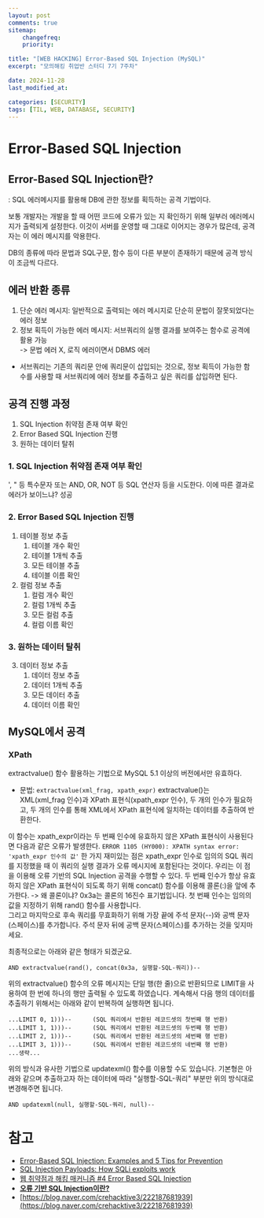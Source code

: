 ```yaml
---
layout: post
comments: true
sitemap:
    changefreq:
    priority:

title: "[WEB HACKING] Error-Based SQL Injection (MySQL)"
excerpt: "모의해킹 취업반 스터디 7기 7주차"

date: 2024-11-28
last_modified_at: 

categories: [SECURITY]
tags: [TIL, WEB, DATABASE, SECURITY]
---
```


# Error-Based SQL Injection
## Error-Based SQL Injection란?
: SQL 에러메시지를 활용해 DB에 관한 정보를 획득하는 공격 기법이다.

보통 개발자는 개발을 할 때 어떤 코드에 오류가 있는 지 확인하기 위해 일부러 에러메시지가 출력되게 설정한다. 이것이 서버를 운영할 때 그대로 이어지는 경우가 많은데, 공격자는 이 에러 메시지를 악용한다.

DB의 종류에 따라 문법과 SQL구문, 함수 등이 다른 부분이 존재하기 때문에 공격 방식이 조금씩 다르다.

## 에러 반환 종류
1. 단순 에러 메시지: 일반적으로 출력되는 에러 메시지로 단순히 문법이 잘못되었다는 에러 정보
2. 정보 획득이 가능한 에러 메시지: 서브쿼리의 실행 결과를 보여주는 함수로 공격에 활용 가능  
-> 문법 에러 X, 로직 에러이면서 DBMS 에러
* 서브쿼리는 기존의 쿼리문 안에 쿼리문이 삽입되는 것으로, 정보 획득이 가능한 함수를 사용할 때 서브쿼리에 에러 정보를 추출하고 싶은 쿼리를 삽입하면 된다.

## 공격 진행 과정
1. SQL Injection 취약점 존재 여부 확인
2. Error Based SQL Injection 진행
3. 원하는 데이터 탈취

### 1. SQL Injection 취약점 존재 여부 확인
', " 등 특수문자 또는 AND, OR, NOT 등 SQL 연산자 등을 시도한다. 이에 따른 결과로 에러가 보이느냐? 성공

### 2. Error Based SQL Injection 진행
1. 테이블 정보 추출
    1. 테이블 개수 확인
    2. 테이블 1개씩 추출
    3. 모든 테이블 추출
    4. 테이블 이름 확인
2. 컬럼 정보 추출
    1. 컬럼 개수 확인
    2. 컬럼 1개씩 추출
    3. 모든 컬럼 추출
    4. 컬럼 이름 확인

### 3. 원하는 데이터 탈취
3. 데이터 정보 추출
    1. 데이터 정보 추출
    2. 데이터 1개씩 추출
    3. 모든 데이터 추출
    4. 데이터 이름 확인

## MySQL에서 공격
### XPath
extractvalue() 함수 활용하는 기법으로 MySQL 5.1 이상의 버전에서만 유효하다.

* 문법: `extractvalue(xml_frag, xpath_expr)`
extractvalue()는 XML(xml_frag 인수)과 XPath 표현식(xpath_expr 인수), 두 개의 인수가 필요하고, 두 개의 인수를 통해 XML에서 XPath 표현식에 일치하는 데이터를 추출하여 반환한다.

이 함수는 xpath_expr이라는 두 번째 인수에 유효하지 않은 XPath 표현식이 사용된다면 다음과 같은 오류가 발생한다.
`ERROR 1105 (HY000): XPATH syntax error: 'xpath_expr 인수의 값'`
한 가지 재미있는 점은 xpath_expr 인수로 임의의 SQL 쿼리를 지정했을 때 이 쿼리의 실행 결과가 오류 메시지에 포함된다는 것이다. 우리는 이 점을 이용해 오류 기반의 SQL Injection 공격을 수행할 수 있다.
두 번째 인수가 항상 유효하지 않은 XPath 표현식이 되도록 하기 위해 concat() 함수를 이용해 콜론(:)을 앞에 추가한다.
-> 왜 콜론이냐?
0x3a는 콜론의 16진수 표기법입니다.
첫 번째 인수는 임의의 값을 지정하기 위해 rand() 함수를 사용합니다.  
그리고 마지막으로 후속 쿼리를 무효화하기 위해 가장 끝에 주석 문자(--)와 공백 문자(스페이스)를 추가합니다.
주석 문자 뒤에 공백 문자(스페이스)를 추가하는 것을 잊지마세요.

최종적으로는 아래와 같은 형태가 되겠군요. 

`AND extractvalue(rand(), concat(0x3a, 실행할-SQL-쿼리))-- `

위의 extractvalue() 함수의 오류 메시지는 단일 행(한 줄)으로 반환되므로 LIMIT을 사용하여 한 번에 하나의 행만 출력될 수 있도록 하였습니다.
계속해서 다음 행의 데이터를 추출하기 위해서는 아래와 같이 반복하여 실행하면 됩니다.

```
...LIMIT 0, 1)))--      (SQL 쿼리에서 반환된 레코드셋의 첫번째 행 반환)
...LIMIT 1, 1)))--      (SQL 쿼리에서 반환된 레코드셋의 두번째 행 반환) 
...LIMIT 2, 1)))--      (SQL 쿼리에서 반환된 레코드셋의 세번째 행 반환)
...LIMIT 3, 1)))--      (SQL 쿼리에서 반환된 레코드셋의 네번째 행 반환)
...생략...
```

위의 방식과 유사한 기법으로 updatexml() 함수를 이용할 수도 있습니다.
기본형은 아래와 같으며 추출하고자 하는 데이터에 따라 "실행할-SQL-쿼리" 부분만 위의 방식대로 변경해주면 됩니다.

`AND updatexml(null, 실행할-SQL-쿼리, null)-- `

# 참고
* [Error-Based SQL Injection: Examples and 5 Tips for Prevention](https://brightsec.com/blog/error-based-sql-injection/)
* [SQL Injection Payloads: How SQLi exploits work](https://brightsec.com/blog/sql-injection-payloads/)
* [웹 취약점과 해킹 매커니즘 #4 Error Based SQL Injection](https://www.skshieldus.com/download/files/download.do?o_fname=EQST%20insight_Special%20Report_202207.pdf&r_fname=20220718162542886.pdf)
* **[오류 기반 SQL Injection이란?](https://www.bugbountyclub.com/pentestgym/view/53)**
* [https://blog.naver.com/crehacktive3/222187681939](https://blog.naver.com/crehacktive3/222187681939)